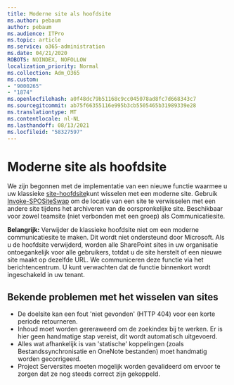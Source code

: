 ```yaml
---
title: Moderne site als hoofdsite
ms.author: pebaum
author: pebaum
ms.audience: ITPro
ms.topic: article
ms.service: o365-administration
ms.date: 04/21/2020
ROBOTS: NOINDEX, NOFOLLOW
localization_priority: Normal
ms.collection: Adm_O365
ms.custom:
- "9000265"
- "1874"
ms.openlocfilehash: a0f48dc79b51168c9cc045078ad8fc7d668343c7
ms.sourcegitcommit: ab75f66355116e995b3cb5505465b31989339e28
ms.translationtype: MT
ms.contentlocale: nl-NL
ms.lasthandoff: 08/13/2021
ms.locfileid: "58327597"
---
```

# <a name="modern-site-as-root-site"></a>Moderne site als hoofdsite

We zijn begonnen met de implementatie van een nieuwe functie waarmee u uw klassieke [site-hoofdsite](https://docs.microsoft.com/sharepoint/modern-root-site)kunt wisselen met een moderne site. Gebruik [Invoke-SPOSiteSwap](https://docs.microsoft.com/powershell/module/sharepoint-online/invoke-spositeswap?view=sharepoint-ps) om de locatie van een site te verwisselen met een andere site tijdens het archiveren van de oorspronkelijke site. Beschikbaar voor zowel teamsite (niet verbonden met een groep) als Communicatiesite.

**Belangrijk:** Verwijder de klassieke hoofdsite niet om een moderne communicatiesite te maken. Dit wordt niet ondersteund door Microsoft. Als u de hoofdsite verwijderd, worden alle SharePoint sites in uw organisatie ontoegankelijk voor alle gebruikers, totdat u de site herstelt of een nieuwe site maakt op dezelfde URL. We communiceren deze functie via het berichtencentrum. U kunt verwachten dat de functie binnenkort wordt ingeschakeld in uw tenant.

## <a name="known-issues-with-swapping-sites"></a>Bekende problemen met het wisselen van sites
- De doelsite kan een fout 'niet gevonden' (HTTP 404) voor een korte periode retourneren.
- Inhoud moet worden gereraweerd om de zoekindex bij te werken. Er is hier geen handmatige stap vereist, dit wordt automatisch uitgevoerd.
- Alles wat afhankelijk is van 'statische' koppelingen (zoals Bestandssynchronisatie en OneNote bestanden) moet handmatig worden gecorrigeerd.
- Project Serversites moeten mogelijk worden gevalideerd om ervoor te zorgen dat ze nog steeds correct zijn gekoppeld. 
